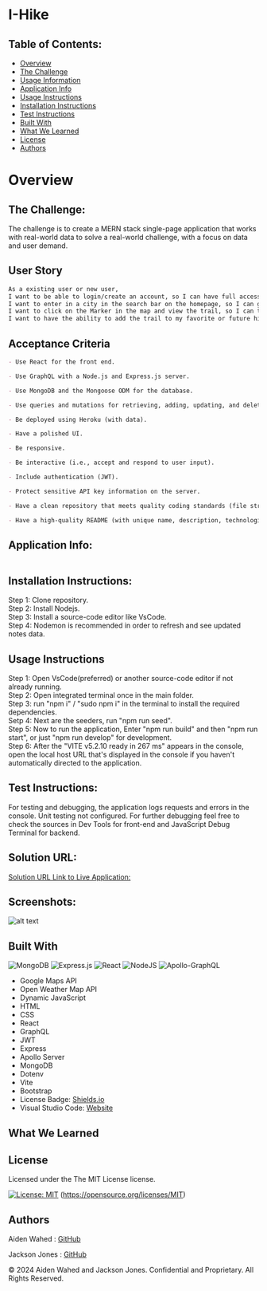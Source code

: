 # I-Hike

## Table of Contents:

- [Overview](#Overview)
- [The Challenge](#The-Challenge)
- [Usage Information](#Usage-Information)
- [Application Info](#Application-Info)
- [Usage Instructions](#Usage-Instructions)
- [Installation Instructions](#Installation-Instructions)
- [Test Instructions](#Test-Instructions)
- [Built With](#Built-With)
- [What We Learned](#What-We-Learned)
- [License](#License)
- [Authors](#Authors)

# Overview

## The Challenge:

The challenge is to create a MERN stack single-page application that works with real-world data to solve a real-world challenge, with a focus on data and user demand.

## User Story

```md
As a existing user or new user,
I want to be able to login/create an account, so I can have full access to the I-Hike site.
I want to enter in a city in the search bar on the homepage, so I can get a map of nearby trails.
I want to click on the Marker in the map and view the trail, so I can then be redirected to the specific trail page displaying a map, trail info, and directions.
I want to have the ability to add the trail to my favorite or future hikes list, so I can view my hikes via the myHikes page with the ability to also remove said hikes.
```

## Acceptance Criteria

```md
- Use React for the front end.

- Use GraphQL with a Node.js and Express.js server.

- Use MongoDB and the Mongoose ODM for the database.

- Use queries and mutations for retrieving, adding, updating, and deleting data.

- Be deployed using Heroku (with data).

- Have a polished UI.

- Be responsive.

- Be interactive (i.e., accept and respond to user input).

- Include authentication (JWT).

- Protect sensitive API key information on the server.

- Have a clean repository that meets quality coding standards (file structure, naming conventions, best practices for class and id naming conventions, indentation, high-quality comments, etc.).

- Have a high-quality README (with unique name, description, technologies used, screenshot, and link to deployed application).
```

## Application Info:

```md

```

## Installation Instructions:

Step 1: Clone repository.
<br>
Step 2: Install Nodejs.
<br>
Step 3: Install a source-code editor like VsCode.
<br>
Step 4: Nodemon is recommended in order to refresh and see updated notes data.

## Usage Instructions

Step 1: Open VsCode(preferred) or another source-code editor if not already running.
<br>
Step 2: Open integrated terminal once in the main folder.
<br>
Step 3: run "npm i" / "sudo npm i" in the terminal to install the required dependencies.
<br>
Setp 4: Next are the seeders, run "npm run seed".
<br>
Step 5: Now to run the application, Enter "npm run build" and then "npm run start", or just "npm run develop" for development.
<br>
Step 6: After the "VITE v5.2.10 ready in 267 ms" appears in the console, open the local host URL that's displayed in the console if you haven't automatically directed to the application.

## Test Instructions:

For testing and debugging, the application logs requests and errors in the console. Unit testing not configured. For further debugging feel free to check the sources in Dev Tools for front-end and JavaScript Debug Terminal for backend.

## Solution URL:

[Solution URL Link to Live Application:]()

## Screenshots:

![alt text](./public/images/screenshot.png)
<br>

## Built With

![MongoDB](https://img.shields.io/badge/MongoDB-%234ea94b.svg?style=for-the-badge&logo=mongodb&logoColor=white)
![Express.js](https://img.shields.io/badge/express.js-%23404d59.svg?style=for-the-badge&logo=express&logoColor=%2361DAFB)
![React](https://img.shields.io/badge/react-%2320232a.svg?style=for-the-badge&logo=react&logoColor=%2361DAFB)
![NodeJS](https://img.shields.io/badge/node.js-6DA55F?style=for-the-badge&logo=node.js&logoColor=white)
![Apollo-GraphQL](https://img.shields.io/badge/-ApolloGraphQL-311C87?style=for-the-badge&logo=apollo-graphql)

- Google Maps API
- Open Weather Map API
- Dynamic JavaScript
- HTML
- CSS
- React
- GraphQL
- JWT
- Express
- Apollo Server
- MongoDB
- Dotenv
- Vite
- Bootstrap
- License Badge: [Shields.io](https://shields.io/)
- Visual Studio Code: [Website](https://code.visualstudio.com/)

## What We Learned

## License

Licensed under the The MIT License license.

[![License: MIT](https://img.shields.io/badge/License-MIT-yellow.svg)](https://opensource.org/licenses/MIT) (https://opensource.org/licenses/MIT)

## Authors

Aiden Wahed : [GitHub](https://github.com/prismhead26)
<br>

Jackson Jones : [GitHub](https://github.com/jacksonjjones)

© 2024 Aiden Wahed and Jackson Jones. Confidential and Proprietary. All Rights Reserved.
